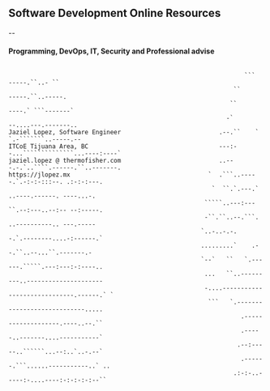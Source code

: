 ## Software Development Online Resources
--
#### Programming, DevOps, IT, Security and Professional advise

```

                                                                 ```      -----.``..- ``
                                                              ``          -----.``..-----.
                                                             ``            ----.` ```-------`
                                                            -`             --....---.-------..
Jaziel Lopez, Software Engineer                           .--.``    `    `.-```````..-----.--
ITCoE Tijuana Area, BC                                    ---:--...``````````````...----:----`
jaziel.lopez @ thermofisher.com                           ..---.-.`..````.------.``..-------.
https://jlopez.mx                                      `  .```..-----.`.-:-:-:::--. .:-:-:---.
                                                        `  ``.`.---.` ..----.------. ----...-.
                                                      `````..---:---``.--:---..--:-- --:-----.
                                                      -``.``..--.```. ..----------.. ---.-----
                                                     `..-..-.-.     -.`.--------....-:------.`
                                                     .........`    .--.``..--...``.-------.-
                                                     `--`   ``   `.------.`````.---:---:-:----..
                                                      ...   ``..---------..---------------------
                                                      -....-----------------------------.------.` `
                                                       ```   `.----------------------------.....
                                                                .-------------------.----..--.``
                                                                .-----..-------....-----------`
                                                               .--:-----..``````...--:..`..-.--`
                                                                .------.```......-----------..` ..
                                                              .:-:-..-----:-....----:-:-:-:-:--``
```
